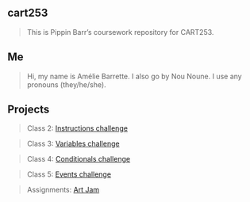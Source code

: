 ## cart253
> This is Pippin Barr’s coursework repository for CART253.

## Me
> Hi, my name is Amélie Barrette. I also go by Nou Noune. I use any pronouns (they/he/she).

## Projects
> Class 2:  [Instructions challenge](https://nounoune666.github.io/cart253/topics/Class%202/Instruction%20challenge/)

> Class 3:  [Variables challenge](https://nounoune666.github.io/cart253/topics/Class%203/variables-challenge/)

> Class 4:  [Conditionals challenge](https://nounoune666.github.io/cart253/topics/Class%204/Conditionals_Challenge/)

> Class 5:  [Events challenge](https://rayhernaez.github.io/cart253/topics/challenges/events-challenge/)

> Assignments:  [Art Jam](https://nounoune666.github.io/cart253/topics/Portrait_Assignment/)










